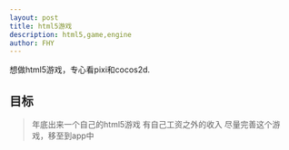 ```yaml
---
layout: post
title: html5游戏
description: html5,game,engine
author: FHY
---
```


想做html5游戏，专心看pixi和cocos2d.
## 目标
> 年底出来一个自己的html5游戏
> 有自己工资之外的收入
> 尽量完善这个游戏，移至到app中



